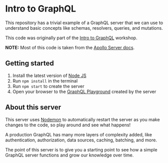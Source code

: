 # Intro to GraphQL

This repository has a trivial example of a GraphQL server that we can use to
understand basic concepts like schemas, resolvers, queries, and mutations.

This code was originally part of the [Intro to GraphQL] workshop.

**NOTE:** Most of this code is taken from the [Apollo Server docs].

## Getting started

1. Install the latest version of [Node JS]
2. Run `npm install` in the terminal
3. Run `npm start` to create the server
4. Open your browser to the [GraphQL Playground] created by the server

[apollo server docs]: https://www.apollographql.com/docs/apollo-server/getting-started.html
[intro to graphql]: https://www.meetup.com/GraphQL-Tampa-Bay/events/257668133/
[node js]: https://nodejs.org/en/
[graphql playground]: http://localhost:4000
[nodemon]: https://nodemon.io/

## About this server

This server uses [Nodemon] to automatically restart the server as you make
changes to the code, so play around and see what happens!

A production GraphQL has many more layers of complexity added, like
authentication, authorization, data sources, caching, batching, and more.

The point of this server is to give you a starting point to see how a simple
GraphQL server functions and grow our knowledge over time.
